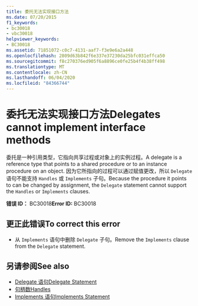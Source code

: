 ```yaml
---
title: 委托无法实现接口方法
ms.date: 07/20/2015
f1_keywords:
- bc30018
- vbc30018
helpviewer_keywords:
- BC30018
ms.assetid: 71851072-c0c7-4131-aaf7-f3e9e6a2a448
ms.openlocfilehash: 2809d63b842f6e337e37230da25bfc031effca50
ms.sourcegitcommit: f8c270376ed905f6a8896ce0fe25b4f4b38ff498
ms.translationtype: MT
ms.contentlocale: zh-CN
ms.lasthandoff: 06/04/2020
ms.locfileid: "84366744"
---
```

# <a name="delegates-cannot-implement-interface-methods"></a><span data-ttu-id="c4bd9-102">委托无法实现接口方法</span><span class="sxs-lookup"><span data-stu-id="c4bd9-102">Delegates cannot implement interface methods</span></span>
<span data-ttu-id="c4bd9-103">委托是一种引用类型，它指向共享过程或对象上的实例过程。</span><span class="sxs-lookup"><span data-stu-id="c4bd9-103">A delegate is a reference type that points to a shared procedure or to an instance procedure on an object.</span></span> <span data-ttu-id="c4bd9-104">因为它所指向的过程可以通过赋值更改，所以 `Delegate` 语句不能支持 `Handles` 或 `Implements` 子句。</span><span class="sxs-lookup"><span data-stu-id="c4bd9-104">Because the procedure it points to can be changed by assignment, the `Delegate` statement cannot support the `Handles` or `Implements` clauses.</span></span>  
  
 <span data-ttu-id="c4bd9-105">**错误 ID：** BC30018</span><span class="sxs-lookup"><span data-stu-id="c4bd9-105">**Error ID:** BC30018</span></span>  
  
## <a name="to-correct-this-error"></a><span data-ttu-id="c4bd9-106">更正此错误</span><span class="sxs-lookup"><span data-stu-id="c4bd9-106">To correct this error</span></span>  
  
- <span data-ttu-id="c4bd9-107">从 `Implements` 语句中删除 `Delegate` 子句。</span><span class="sxs-lookup"><span data-stu-id="c4bd9-107">Remove the `Implements` clause from the `Delegate` statement.</span></span>  
  
## <a name="see-also"></a><span data-ttu-id="c4bd9-108">另请参阅</span><span class="sxs-lookup"><span data-stu-id="c4bd9-108">See also</span></span>

- [<span data-ttu-id="c4bd9-109">Delegate 语句</span><span class="sxs-lookup"><span data-stu-id="c4bd9-109">Delegate Statement</span></span>](../language-reference/statements/delegate-statement.md)
- [<span data-ttu-id="c4bd9-110">句柄数</span><span class="sxs-lookup"><span data-stu-id="c4bd9-110">Handles</span></span>](../language-reference/statements/handles-clause.md)
- [<span data-ttu-id="c4bd9-111">Implements 语句</span><span class="sxs-lookup"><span data-stu-id="c4bd9-111">Implements Statement</span></span>](../language-reference/statements/implements-statement.md)

